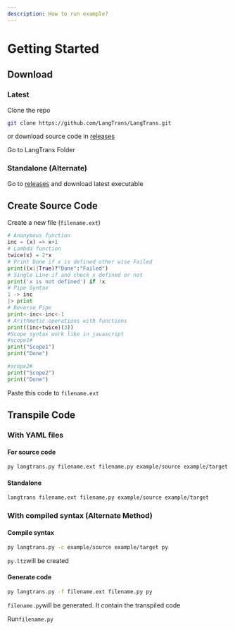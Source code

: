 ```yaml
---
description: How to run example?
---
```


# Getting Started

## Download

### Latest

Clone the repo

```bash
git clone https://github.com/LangTrans/LangTrans.git
```

or download source code in [releases](https://github.com/LangTrans/LangTrans/releases)

Go to LangTrans Folder

### Standalone (Alternate)

Go to [releases](https://github.com/LangTrans/LangTrans/releases) and download latest executable

## Create Source Code

Create a new file (`filename.ext`)&#x20;

```python
# Anonymous function
inc = (x) => x+1
# Lambda function
twice(x) = 2*x
# Print Done if x is defined other wise Failed
print((x||True)?"Done":"Failed")
# Single Line if and check x defined or not
print('x is not defined') if !x
# Pipe Syntax
1 -> inc
|> print
# Reverse Pipe
print<-inc<-inc<-1
# Arithmetic operations with functions 
print((inc+twice)(3))
#Scope syntax work like in javascript
#scope1#
print("Scope1")
print("Done")

#scope2#
print("Scope2")
print("Done")
```

Paste this code to `filename.ext`

## Transpile Code

### With YAML files

#### For source code

```bash
py langtrans.py filename.ext filename.py example/source example/target
```

#### Standalone

```bash
langtrans filename.ext filename.py example/source example/target
```

### With compiled syntax (Alternate Method)

#### Compile syntax

```bash
py langtrans.py -c example/source example/target py
```

`py.ltz`will be created

#### Generate code

```bash
py langtrans.py -f filename.ext filename.py py
```

`filename.py`will be generated. It contain the transpiled code

Run`filename.py`

